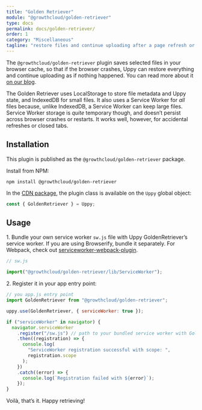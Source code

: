 ```yaml
---
title: "Golden Retriever"
module: "@growthcloud/golden-retriever"
type: docs
permalink: docs/golden-retriever/
order: 1
category: "Miscellaneous"
tagline: "restore files and continue uploading after a page refresh or a browser crash"
---
```


The `@growthcloud/golden-retriever` plugin saves selected files in your browser cache, so that if the browser crashes, Uppy can restore everything and continue uploading as if nothing happened. You can read more about it [on our blog](https://uppy.io/blog/2017/07/golden-retriever/).

The Golden Retriever uses LocalStorage to store file metadata and Uppy state, and IndexedDB for small files. It also uses a Service Worker for _all_ files because, unlike IndexedDB, a Service Worker can keep large files. Service Worker storage is _quite_ temporary though, and doesn’t persist across browser crashes or restarts. It works well, however, for accidental refreshes or closed tabs.

## Installation

This plugin is published as the `@growthcloud/golden-retriever` package.

Install from NPM:

```shell
npm install @growthcloud/golden-retriever
```

In the [CDN package](/docs/#With-a-script-tag), the plugin class is available on the `Uppy` global object:

```js
const { GoldenRetriever } = Uppy;
```

## Usage

1\. Bundle your own service worker `sw.js` file with Uppy GoldenRetriever’s service worker. If you are using Browserify, bundle it separately. For Webpack, check out [serviceworker-webpack-plugin](https://github.com/oliviertassinari/serviceworker-webpack-plugin).

```js
// sw.js

import("@growthcloud/golden-retriever/lib/ServiceWorker");
```

2\. Register it in your app entry point:

```js
// you app.js entry point
import GoldenRetriever from "@growthcloud/golden-retriever";

uppy.use(GoldenRetriever, { serviceWorker: true });

if ("serviceWorker" in navigator) {
  navigator.serviceWorker
    .register("/sw.js") // path to your bundled service worker with GoldenRetriever service worker
    .then((registration) => {
      console.log(
        "ServiceWorker registration successful with scope: ",
        registration.scope
      );
    })
    .catch((error) => {
      console.log(`Registration failed with ${error}`);
    });
}
```

Voilà, that’s it. Happy retrieving!
